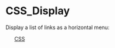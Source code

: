 # CSS_Display

<html>
<head>
<style>
li {
  display: inline;
}
</style>
</head>
<body>

<p>Display a list of links as a horizontal menu:</p>

<ul>
  <li><a href="/css/default.asp" target="_blank">CSS</a></li>
</ul>

</body>
</html>
